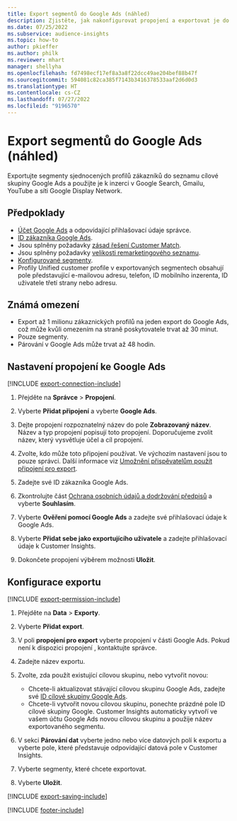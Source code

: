 ```yaml
---
title: Export segmentů do Google Ads (náhled)
description: Zjistěte, jak nakonfigurovat propojení a exportovat je do Google Ads.
ms.date: 07/25/2022
ms.subservice: audience-insights
ms.topic: how-to
author: pkieffer
ms.author: philk
ms.reviewer: mhart
manager: shellyha
ms.openlocfilehash: fd7498ecf17ef8a3a8f22dcc49ae204bef88b47f
ms.sourcegitcommit: 594081c82ca385f7143b3416378533aaf2d6d0d3
ms.translationtype: HT
ms.contentlocale: cs-CZ
ms.lasthandoff: 07/27/2022
ms.locfileid: "9196570"
---
```

# <a name="export-segments-to-google-ads-preview"></a>Export segmentů do Google Ads (náhled)

Exportujte segmenty sjednocených profilů zákazníků do seznamu cílové skupiny Google Ads a použijte je k inzerci v Google Search, Gmailu, YouTube a síti Google Display Network.

## <a name="prerequisites"></a>Předpoklady

- [Účet Google Ads](https://ads.google.com/) a odpovídající přihlašovací údaje správce.
- [ID zákazníka Google Ads](https://support.google.com/google-ads/answer/1704344).
- Jsou splněny požadavky [zásad řešení Customer Match](https://support.google.com/adspolicy/answer/6299717).
- Jsou splněny požadavky [velikosti remarketingového seznamu](https://support.google.com/google-ads/answer/7558048).
- [Konfigurované segmenty](segments.md).
- Profily Unified customer profile v exportovaných segmentech obsahují pole představující e-mailovou adresu, telefon, ID mobilního inzerenta, ID uživatele třetí strany nebo adresu.

## <a name="known-limitations"></a>Známá omezení

- Export až 1 milionu zákaznických profilů na jeden export do Google Ads, což může kvůli omezením na straně poskytovatele trvat až 30 minut.
- Pouze segmenty.
- Párování v Google Ads může trvat až 48 hodin.

## <a name="set-up-connection-to-google-ads"></a>Nastavení propojení ke Google Ads

[!INCLUDE [export-connection-include](includes/export-connection-admn.md)]

1. Přejděte na **Správce** > **Propojení**.

1. Vyberte **Přidat připojení** a vyberte **Google Ads**.

1. Dejte propojení rozpoznatelný název do pole **Zobrazovaný název**. Název a typ propojení popisují toto propojení. Doporučujeme zvolit název, který vysvětluje účel a cíl propojení.

1. Zvolte, kdo může toto připojení používat. Ve výchozím nastavení jsou to pouze správci. Další informace viz [Umožnění přispěvatelům použít připojení pro export](connections.md#allow-contributors-to-use-a-connection-for-exports).

1. Zadejte své ID zákazníka Google Ads.

1. Zkontrolujte část [Ochrana osobních údajů a dodržování předpisů](connections.md#data-privacy-and-compliance) a vyberte **Souhlasím**.

1. Vyberte **Ověření pomocí Google Ads** a zadejte své přihlašovací údaje k Google Ads.

1. Vyberte **Přidat sebe jako exportujícího uživatele** a zadejte přihlašovací údaje k Customer Insights.

1. Dokončete propojení výběrem možnosti **Uložit**.

## <a name="configure-an-export"></a>Konfigurace exportu

[!INCLUDE [export-permission-include](includes/export-permission.md)]

1. Přejděte na **Data** > **Exporty**.

1. Vyberte **Přidat export**.

1. V poli **propojení pro export** vyberte propojení v části Google Ads. Pokud není k dispozici propojení , kontaktujte správce.

1. Zadejte název exportu.

1. Zvolte, zda použít existující cílovou skupinu, nebo vytvořit novou:
   - Chcete-li aktualizovat stávající cílovou skupinu Google Ads, zadejte své [ID cílové skupiny Google Ads](https://support.google.com/google-ads/answer/7558048?hl=en#:~:text=Audience%20lists%20is%20a%20section,Display%20Network%20through%20remarketing%20campaigns).
   - Chcete-li vytvořit novou cílovou skupinu, ponechte prázdné pole ID cílové skupiny Google. Customer Insights automaticky vytvoří ve vašem účtu Google Ads novou cílovou skupinu a použije název exportovaného segmentu.

1. V sekci **Párování dat** vyberte jedno nebo více datových polí k exportu a vyberte pole, které představuje odpovídající datová pole v Customer Insights.

1. Vyberte segmenty, které chcete exportovat.

1. Vyberte **Uložit**.

[!INCLUDE [export-saving-include](includes/export-saving.md)]

[!INCLUDE [footer-include](includes/footer-banner.md)]
